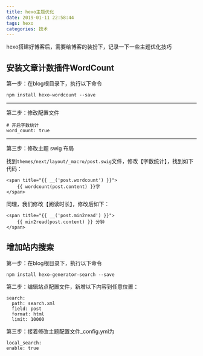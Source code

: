 ```yaml
---
title: hexo主题优化
date: 2019-01-11 22:58:44
tags: hexo
categories: 技术
---
```


hexo搭建好博客后，需要给博客的装扮下，记录一下一些主题优化技巧


## 安装文章计数插件WordCount
第一步：在blog根目录下，执行以下命令
```
npm install hexo-wordcount --save
```

---


第二步：修改配置文件
```
# 开启字数统计
word_count: true
```
---


第三步：修改主题 swig 布局

找到`themes/next/layout/_macro/post.swig`文件，修改【字数统计】，找到如下代码：
```
<span title="{{ __('post.wordcount') }}">
    {{ wordcount(post.content) }}字
</span>
```
同理，我们修改【阅读时长】，修改后如下：
```
<span title="{{ __('post.min2read') }}">
    {{ min2read(post.content) }} 分钟
</span>
```

## 增加站内搜索
第一步：在blog根目录下，执行以下命令
```
npm install hexo-generator-search --save
```

第二步：编辑站点配置文件，新增以下内容到任意位置：
```
search:
  path: search.xml
  field: post
  format: html
  limit: 10000
```

第三步：接着修改主题配置文件_config.yml为
```
local_search:
enable: true
```